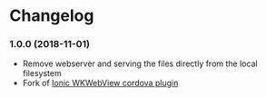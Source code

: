# Changelog

<a name="1.0.0"></a>
### 1.0.0 (2018-11-01)

* Remove webserver and serving the files directly from the local filesystem
* Fork of [Ionic WKWebView cordova plugin](https://github.com/ionic-team/cordova-plugin-ionic-webview)